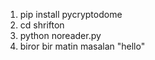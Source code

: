 1. pip install pycryptodome
2. cd shrifton
3. python noreader.py
4. biror bir matin masalan "hello"
